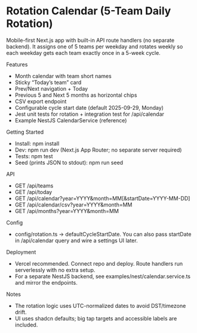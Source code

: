 # Rotation Calendar (5-Team Daily Rotation)

Mobile-first Next.js app with built-in API route handlers (no separate backend). It assigns one of 5 teams per weekday and rotates weekly so each weekday gets each team exactly once in a 5-week cycle.

Features
- Month calendar with team short names
- Sticky “Today’s team” card
- Prev/Next navigation + Today
- Previous 5 and Next 5 months as horizontal chips
- CSV export endpoint
- Configurable cycle start date (default 2025-09-29, Monday)
- Jest unit tests for rotation + integration test for /api/calendar
- Example NestJS CalendarService (reference)

Getting Started
- Install: npm install
- Dev: npm run dev (Next.js App Router; no separate server required)
- Tests: npm test
- Seed (prints JSON to stdout): npm run seed

API
- GET /api/teams
- GET /api/today
- GET /api/calendar?year=YYYY&month=MM[&startDate=YYYY-MM-DD]
- GET /api/calendar/csv?year=YYYY&month=MM
- GET /api/months?year=YYYY&month=MM

Config
- config/rotation.ts -> defaultCycleStartDate. You can also pass startDate in /api/calendar query and wire a settings UI later.

Deployment
- Vercel recommended. Connect repo and deploy. Route handlers run serverlessly with no extra setup.
- For a separate NestJS backend, see examples/nest/calendar.service.ts and mirror the endpoints.

Notes
- The rotation logic uses UTC-normalized dates to avoid DST/timezone drift.
- UI uses shadcn defaults; big tap targets and accessible labels are included.
